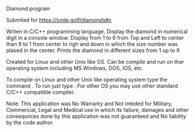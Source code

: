 Diamond program

Submited for https://code.golf/diamonds#c

Writen in C/C++ programming language.
Display the diamond in numerical digit in a console window.
Display from 1 to 9 from Top and Left to center than 9 to 1 from center to righ and down in which the size number was plased in the center.
Prints the diamond in different sizes from 1 up to 9

Created for Linux and other Unix like OS. Can be compile and run on ther operating system including MS Windows, DOS, IOS, etc.

To compile on Linux and other Unix like operating system type the command <make>. To run just type <diamond>.
For other OS you may use other standard C/C++ compatible compiler.

Note: This application was No Warranty and Not inteded for Military, Commercial, Legal and Medical use in which its failure, damages and other consequnces done by this application was not guaranteed and No liability by the code author.
